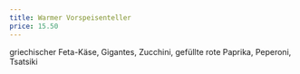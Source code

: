 ```yaml
---
title: Warmer Vorspeisenteller
price: 15.50
---
```


griechischer Feta-Käse, Gigantes, Zucchini, gefüllte rote Paprika, Peperoni, Tsatsiki
